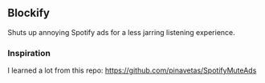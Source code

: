 ## Blockify

Shuts up annoying Spotify ads for a less jarring listening experience.

### Inspiration

I learned a lot from this repo: https://github.com/pinavetas/SpotifyMuteAds
